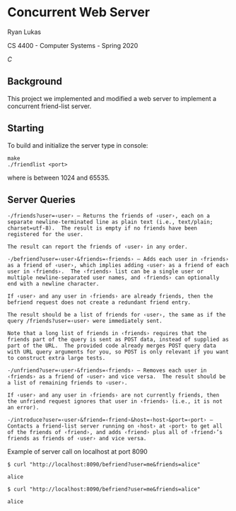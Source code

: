 Concurrent Web Server
==============

Ryan Lukas

CS 4400 - Computer Systems - Spring 2020

*C*

Background
------------

This project we implemented and modified a web server to implement a concurrent friend-list server.

Starting
------------

To build and initialize the server type in console:
```
make
./friendlist <port>
```
where <port> is between 1024 and 65535.
  
Server Queries
------------
```
-/friends?user=‹user› — Returns the friends of ‹user›, each on a separate newline-terminated line as plain text (i.e., text/plain; charset=utf-8).  The result is empty if no friends have been registered for the user.

The result can report the friends of ‹user› in any order.

-/befriend?user=‹user›&friends=‹friends› — Adds each user in ‹friends› as a friend of ‹user›, which implies adding ‹user› as a friend of each user in ‹friends›.  The ‹friends› list can be a single user or multiple newline-separated user names, and ‹friends› can optionally end with a newline character.

If ‹user› and any user in ‹friends› are already friends, then the befriend request does not create a redundant friend entry.

The result should be a list of friends for ‹user›, the same as if the query /friends?user=‹user› were immediately sent.

Note that a long list of friends in ‹friends› requires that the friends part of the query is sent as POST data, instead of supplied as part of the URL.  The provided code already merges POST query data with URL query arguments for you, so POST is only relevant if you want to construct extra large tests.

-/unfriend?user=‹user›&friends=‹friends› — Removes each user in ‹friends› as a friend of ‹user› and vice versa.  The result should be a list of remaining friends to ‹user›.

If ‹user› and any user in ‹friends› are not currently friends, then the unfriend request ignores that user in ‹friends› (i.e., it is not an error).

-/introduce?user=‹user›&friend=‹friend›&host=‹host›&port=‹port› — Contacts a friend-list server running on ‹host› at ‹port› to get all of the friends of ‹friend›, and adds ‹friend› plus all of ‹friend›’s friends as friends of ‹user› and vice versa.
```

Example of server call on localhost at port 8090
```
$ curl "http://localhost:8090/befriend?user=me&friends=alice"

alice

$ curl "http://localhost:8090/befriend?user=me&friends=alice"

alice
```



